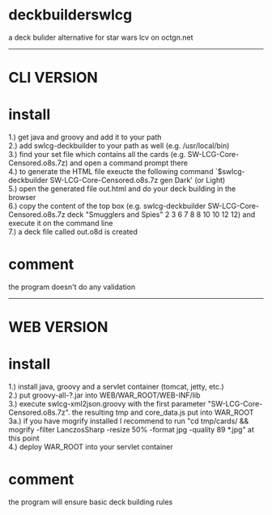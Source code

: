 deckbuilderswlcg
================

a deck bulider alternative for star wars lcv on octgn.net

---------------

CLI VERSION
===========

install
=======

1.) get java and groovy and add it to your path<br/>
2.) add swlcg-deckbuilder to your path as well (e.g. /usr/local/bin)<br/>
3.) find your set file which contains all the cards (e.g. SW-LCG-Core-Censored.o8s.7z) and open a command prompt there<br/>
4.) to generate the HTML file exeucte the following command `$swlcg-deckbuilder SW-LCG-Core-Censored.o8s.7z gen Dark' (or Light)<br/>
5.) open the generated file out.html and do your deck building in the browser<br/>
6.) copy the content of the top box (e.g. swlcg-deckbuilder SW-LCG-Core-Censored.o8s.7z deck "Smugglers and Spies" 2 3 6 7 8 8 10 10 12 12) and execute it on the command line<br/>
7.) a deck file called out.o8d is created<br/>

comment
=======

the program doesn't do any validation

---------------

WEB VERSION
===========

install
=======

1.)  install java, groovy and a servlet container (tomcat, jetty, etc.)<br/>
2.)  put groovy-all-?.jar into WEB/WAR_ROOT/WEB-INF/lib<br/>
3.)  execute swlcg-xml2json.groovy with the first parameter "SW-LCG-Core-Censored.o8s.7z". the resulting tmp and core_data.js put into WAR_ROOT<br/>
3a.) if you have mogrify installed I recommend to run "cd tmp/cards/ && mogrify -filter LanczosSharp -resize 50% -format jpg -quality 89 *.jpg" at this point<br/>
4.)  deploy WAR_ROOT into your servlet container<br/>

comment
=======

the program will ensure basic deck building rules
